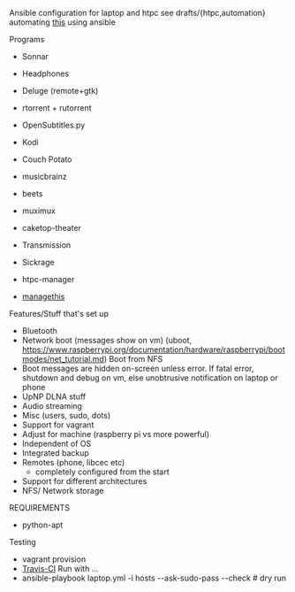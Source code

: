 Ansible configuration for laptop and htpc
see drafts/{htpc,automation}
automating [this](http://disconnected.systems/posts/raspberry-pi-archlinuxarm-setup/) using ansible

Programs
+   Sonnar
+   Headphones
+   Deluge (remote+gtk)
+   rtorrent + rutorrent
+   OpenSubtitles.py
+   Kodi
+   Couch Potato

+   musicbrainz
+   beets
+   muximux
+   caketop-theater
+   Transmission
+   Sickrage
+   htpc-manager
+   [managethis](https://gitlab.com/david.ellinger/Managethis)

Features/Stuff that's set up
+   Bluetooth
+   Network boot (messages show on vm) (uboot,
    https://www.raspberrypi.org/documentation/hardware/raspberrypi/bootmodes/net_tutorial.md)
Boot from NFS
+   Boot messages are hidden on-screen unless error.
If fatal error, shutdown and debug on vm, else unobtrusive notification on
laptop or phone
+   UpNP DLNA stuff
+   Audio streaming
+   Misc (users, sudo, dots)
+   Support for vagrant
+   Adjust for machine (raspberry pi vs more powerful)
+   Independent of OS
+   Integrated backup
+   Remotes (phone, libcec etc)
    +   completely configured from the start
+   Support for different architectures
+   NFS/ Network storage

REQUIREMENTS
+   python-apt

Testing
+   vagrant provision
+   [Travis-CI](http://www.jeffgeerling.com/blog/2016/how-i-test-ansible-configuration-on-7-different-oses-docker)
Run with ...
+   ansible-playbook laptop.yml -i hosts --ask-sudo-pass --check # dry run
